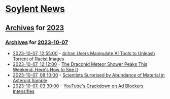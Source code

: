 # [Soylent News](../../../README.md)

## [Archives](../../index.md) for [2023](../index.md)

### [Archives](../../index.md) for [2023-10-07](index.md)

* [2023-10-07, 12:55:00](https://soylentnews.org/article.pl?sid=23/10/06/186240&from=rss) - [4chan Users Manipulate AI Tools to Unleash Torrent of Racist Images](https://soylentnews.org/article.pl?sid=23/10/06/186240&from=rss)
* [2023-10-07, 12:12:00](https://soylentnews.org/article.pl?sid=23/10/07/1154237&from=rss) - [The Draconid Meteor Shower Peaks This Weekend. Here's How to See It](https://soylentnews.org/article.pl?sid=23/10/07/1154237&from=rss)
* [2023-10-07, 08:10:00](https://soylentnews.org/article.pl?sid=23/10/06/114223&from=rss) - [Scientists Surprised by Abundance of Material in Asteroid Sample](https://soylentnews.org/article.pl?sid=23/10/06/114223&from=rss)
* [2023-10-07, 03:30:00](https://soylentnews.org/article.pl?sid=23/10/06/1041218&from=rss) - [YouTube's Crackdown on Ad Blockers Intensifies](https://soylentnews.org/article.pl?sid=23/10/06/1041218&from=rss)
